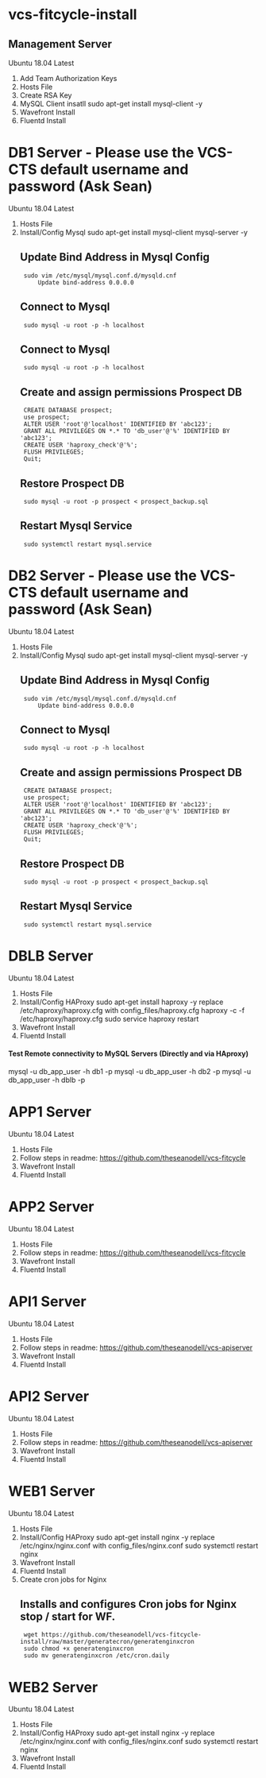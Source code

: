 # vcs-fitcycle-install

## Management Server

Ubuntu 18.04 Latest
1. Add Team Authorization Keys
2. Hosts File
3. Create RSA Key
4. MySQL Client insatll
    sudo apt-get install mysql-client -y
5. Wavefront Install
6. Fluentd Install

# DB1 Server - Please use the VCS-CTS default username and password (Ask Sean)

Ubuntu 18.04 Latest
1. Hosts File
2. Install/Config Mysql
    sudo apt-get install mysql-client mysql-server -y
    ## Update Bind Address in Mysql Config
        sudo vim /etc/mysql/mysql.conf.d/mysqld.cnf
            Update bind-address 0.0.0.0
    ## Connect to Mysql
        sudo mysql -u root -p -h localhost
    ## Connect to Mysql
        sudo mysql -u root -p -h localhost
    ## Create and assign permissions Prospect DB
        CREATE DATABASE prospect;
        use prospect;
        ALTER USER 'root'@'localhost' IDENTIFIED BY 'abc123';
        GRANT ALL PRIVILEGES ON *.* TO 'db_user'@'%' IDENTIFIED BY 'abc123';
        CREATE USER 'haproxy_check'@'%';
        FLUSH PRIVILEGES;
        Quit;
    ## Restore Prospect DB
        sudo mysql -u root -p prospect < prospect_backup.sql
    ## Restart Mysql Service
        sudo systemctl restart mysql.service

# DB2 Server - Please use the VCS-CTS default username and password (Ask Sean)

Ubuntu 18.04 Latest
1. Hosts File
2. Install/Config Mysql
    sudo apt-get install mysql-client mysql-server -y
    ## Update Bind Address in Mysql Config
        sudo vim /etc/mysql/mysql.conf.d/mysqld.cnf
            Update bind-address 0.0.0.0
    ## Connect to Mysql
        sudo mysql -u root -p -h localhost
    ## Create and assign permissions Prospect DB
        CREATE DATABASE prospect;
        use prospect;
        ALTER USER 'root'@'localhost' IDENTIFIED BY 'abc123';
        GRANT ALL PRIVILEGES ON *.* TO 'db_user'@'%' IDENTIFIED BY 'abc123';
        CREATE USER 'haproxy_check'@'%';
        FLUSH PRIVILEGES;
        Quit;
    ## Restore Prospect DB
        sudo mysql -u root -p prospect < prospect_backup.sql
    ## Restart Mysql Service
        sudo systemctl restart mysql.service

# DBLB Server

Ubuntu 18.04 Latest
1. Hosts File
2. Install/Config HAProxy
    sudo apt-get install haproxy -y
    replace /etc/haproxy/haproxy.cfg with config_files/haproxy.cfg
    haproxy -c -f /etc/haproxy/haproxy.cfg
    sudo service haproxy restart
3. Wavefront Install
4. Fluentd Install

#### Test Remote connectivity to MySQL Servers (Directly and via HAproxy)

mysql -u db_app_user -h db1 -p
mysql -u db_app_user -h db2 -p
mysql -u db_app_user -h dblb -p

# APP1 Server

Ubuntu 18.04 Latest
1. Hosts File
2. Follow steps in readme: https://github.com/theseanodell/vcs-fitcycle
3. Wavefront Install
4. Fluentd Install

# APP2 Server

Ubuntu 18.04 Latest
1. Hosts File
2. Follow steps in readme: https://github.com/theseanodell/vcs-fitcycle
3. Wavefront Install
4. Fluentd Install

# API1 Server

Ubuntu 18.04 Latest
1. Hosts File
2. Follow steps in readme: https://github.com/theseanodell/vcs-apiserver
3. Wavefront Install
4. Fluentd Install

# API2 Server

Ubuntu 18.04 Latest
1. Hosts File
2. Follow steps in readme: https://github.com/theseanodell/vcs-apiserver
3. Wavefront Install
4. Fluentd Install

# WEB1 Server

Ubuntu 18.04 Latest
1. Hosts File
2. Install/Config HAProxy
    sudo apt-get install nginx -y
    replace /etc/nginx/nginx.conf with config_files/nginx.conf
    sudo systemctl restart nginx
3. Wavefront Install
4. Fluentd Install
5. Create cron jobs for Nginx
    ## Installs and configures Cron jobs for Nginx stop / start for WF.
        wget https://github.com/theseanodell/vcs-fitcycle-install/raw/master/generatecron/generatenginxcron
        sudo chmod +x generatenginxcron
        sudo mv generatenginxcron /etc/cron.daily
    

# WEB2 Server

Ubuntu 18.04 Latest
1. Hosts File
2. Install/Config HAProxy
    sudo apt-get install nginx -y
    replace /etc/nginx/nginx.conf with config_files/nginx.conf
    sudo systemctl restart nginx
3. Wavefront Install
4. Fluentd Install
